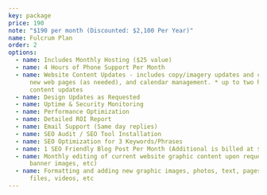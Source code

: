 ```yaml
---
key: package
price: 190
note: "$190 per month (Discounted: $2,100 Per Year)"
name: Fulcrum Plan
order: 2
options:
  - name: Includes Monthly Hosting ($25 value)
  - name: 4 Hours of Phone Support Per Month
  - name: Website Content Updates - includes copy/imagery updates and corrections,
      new web pages (as needed), and calendar management. * up to two hours of
      content updates
  - name: Design Updates as Requested
  - name: Uptime & Security Monitoring
  - name: Performance Optimization
  - name: Detailed ROI Report
  - name: Email Support (Same day replies)
  - name: SEO Audit / SEO Tool Installation
  - name: SEO Optimization for 3 Keywords/Phrases
  - name: 1 SEO Friendly Blog Post Per Month (Additional is billed at $50 per post)
  - name: Monthly editing of current website graphic content upon request (home
      banner images, etc)
  - name: Formatting and adding new graphic images, photos, text, pages, links,
      files, videos, etc
---
```


